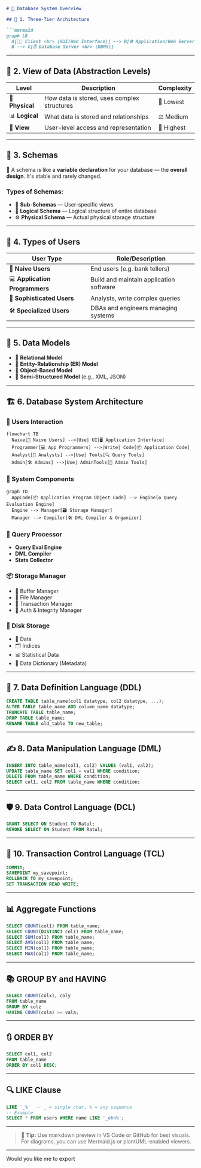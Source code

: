 ```md
# 🎨 Database System Overview

## 🧱 1. Three-Tier Architecture

```mermaid
graph LR
  A[👨‍💻 Client <br> (GUI/Web Interface)] --> B[🌐 Application/Web Server <br> (App Programs/Web Pages)]
  B --> C[🗄️ Database Server <br> (DBMS)]
```

---

## 🧩 2. View of Data (Abstraction Levels)

| Level        | Description                                | Complexity        |
|--------------|--------------------------------------------|-------------------|
| 🔧 **Physical** | How data is stored, uses complex structures | 🔽 Lowest          |
| 📊 **Logical**  | What data is stored and relationships      | ⚖️ Medium          |
| 👀 **View**     | User-level access and representation       | 🔼 Highest         |

---

## 🧬 3. Schemas

📌 A schema is like a **variable declaration** for your database — the **overall design**. It's stable and rarely changed.

### Types of Schemas:

- 🔹 **Sub-Schemas** — User-specific views
- 🔸 **Logical Schema** — Logical structure of entire database
- ⚙️ **Physical Schema** — Actual physical storage structure

---

## 👥 4. Types of Users

| User Type             | Role/Description                        |
|-----------------------|-----------------------------------------|
| 🙋 **Naive Users**        | End users (e.g. bank tellers)             |
| 💻 **Application Programmers** | Build and maintain application software |
| 🧠 **Sophisticated Users**   | Analysts, write complex queries         |
| 🛠️ **Specialized Users**     | DBAs and engineers managing systems     |

---

## 🧾 5. Data Models

- 📘 **Relational Model**
- 📙 **Entity-Relationship (ER) Model**
- 📗 **Object-Based Model**
- 📕 **Semi-Structured Model** (e.g., XML, JSON)

---

## 🏗️ 6. Database System Architecture

### 👥 Users Interaction

```mermaid
flowchart TB
  Naive[🙋 Naive Users] -->|Use| UI[🖥️ Application Interface]
  Programmer[💻 App Programmers] -->|Write| Code[📦 Application Code]
  Analyst[🧠 Analysts] -->|Use| Tools[🔍 Query Tools]
  Admin[🛠️ Admins] -->|Use| AdminTools[🧰 Admin Tools]
```

### 🔧 System Components

```mermaid
graph TD
  AppCode[📦 Application Program Object Code] --> Engine[⚙️ Query Evaluation Engine]
  Engine --> Manager[🗃️ Storage Manager]
  Manager --> Compiler[🛠️ DML Compiler & Organizer]
```

### 🧠 Query Processor

- **Query Eval Engine**
- **DML Compiler**
- **Stats Collector**

### 📦 Storage Manager

- 🧮 Buffer Manager  
- 📂 File Manager  
- 🔄 Transaction Manager  
- 🔐 Auth & Integrity Manager

### 💾 Disk Storage

- 📑 Data  
- 🗂️ Indices  
- 📊 Statistical Data  
- 📘 Data Dictionary (Metadata)

---

## 🧱 7. Data Definition Language (DDL)

```sql
CREATE TABLE table_name(col1 datatype, col2 datatype, ...);
ALTER TABLE table_name ADD column_name datatype;
TRUNCATE TABLE table_name;
DROP TABLE table_name;
RENAME TABLE old_table TO new_table;
```

---

## ✍️ 8. Data Manipulation Language (DML)

```sql
INSERT INTO table_name(col1, col2) VALUES (val1, val2);
UPDATE table_name SET col1 = val1 WHERE condition;
DELETE FROM table_name WHERE condition;
SELECT col1, col2 FROM table_name WHERE condition;
```

---

## 🛡️ 9. Data Control Language (DCL)

```sql
GRANT SELECT ON Student TO Ratul;
REVOKE SELECT ON Student FROM Ratul;
```

---

## 🔄 10. Transaction Control Language (TCL)

```sql
COMMIT;
SAVEPOINT my_savepoint;
ROLLBACK TO my_savepoint;
SET TRANSACTION READ WRITE;
```

---

## 📊 Aggregate Functions

```sql
SELECT COUNT(col1) FROM table_name;
SELECT COUNT(DISTINCT col1) FROM table_name;
SELECT SUM(col1) FROM table_name;
SELECT AVG(col1) FROM table_name;
SELECT MIN(col1) FROM table_name;
SELECT MAX(col1) FROM table_name;
```

---

## 📚 GROUP BY and HAVING

```sql
SELECT COUNT(colx), coly
FROM table_name
GROUP BY colz
HAVING COUNT(cola) >= vala;
```

---

## 🔃 ORDER BY

```sql
SELECT col1, col2
FROM table_name
ORDER BY col1 DESC;
```

---

## 🔍 LIKE Clause

```sql
LIKE '_%'  -- _ = single char, % = any sequence
-- Example
SELECT * FROM users WHERE name LIKE '_ohn%';
```

---

> 📌 **Tip:** Use markdown preview in VS Code or GitHub for best visuals. For diagrams, you can use Mermaid.js or plantUML-enabled viewers.

---

Would you like me to export 